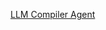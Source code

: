 [LLM Compiler Agent](https://github.com/run-llama/llama_index/blob/main/docs/docs/examples/agent/llm_compiler.ipynb) 

